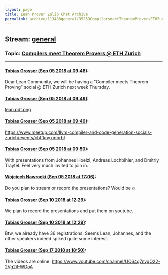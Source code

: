 ```yaml
---
layout: page
title: Lean Prover Zulip Chat Archive 
permalink: archive/113488general/35253CompilersmeetTheoremProversETHZurich.html
---
```


## Stream: [general](index.html)
### Topic: [Compilers meet Theorem Provers @ ETH Zurich](35253CompilersmeetTheoremProversETHZurich.html)

---

#### [Tobias Grosser (Sep 05 2018 at 09:48)](https://leanprover.zulipchat.com/#narrow/stream/113488-general/topic/Compilers%20meet%20Theorem%20Provers%20%40%20ETH%20Zurich/near/133360691):
Dear Lean Community, we will be having a "Compiler meets Theorem Proving" social @ ETH Zurich next week Thursday.

#### [Tobias Grosser (Sep 05 2018 at 09:49)](https://leanprover.zulipchat.com/#narrow/stream/113488-general/topic/Compilers%20meet%20Theorem%20Provers%20%40%20ETH%20Zurich/near/133360715):
[lean.pdf.png](/user_uploads/3121/uww7rBiJ1thv4iEDEnqlha5Q/lean.pdf.png)

#### [Tobias Grosser (Sep 05 2018 at 09:49)](https://leanprover.zulipchat.com/#narrow/stream/113488-general/topic/Compilers%20meet%20Theorem%20Provers%20%40%20ETH%20Zurich/near/133360723):
https://www.meetup.com/llvm-compiler-and-code-generation-socials-zurich/events/cbffknyxmbrb/

#### [Tobias Grosser (Sep 05 2018 at 09:50)](https://leanprover.zulipchat.com/#narrow/stream/113488-general/topic/Compilers%20meet%20Theorem%20Provers%20%40%20ETH%20Zurich/near/133360778):
With presentations from Johannes Hoelzl, Andreas Lochbihler, and Dmitriy Traytel. Feel very much invited to join in.

#### [Wojciech Nawrocki (Sep 05 2018 at 17:06)](https://leanprover.zulipchat.com/#narrow/stream/113488-general/topic/Compilers%20meet%20Theorem%20Provers%20%40%20ETH%20Zurich/near/133381641):
Do you plan to stream or record the presentations? Would be :fire:

#### [Tobias Grosser (Sep 10 2018 at 12:29)](https://leanprover.zulipchat.com/#narrow/stream/113488-general/topic/Compilers%20meet%20Theorem%20Provers%20%40%20ETH%20Zurich/near/133651371):
We plan to record the presentations and put them on youtube.

#### [Tobias Grosser (Sep 10 2018 at 12:29)](https://leanprover.zulipchat.com/#narrow/stream/113488-general/topic/Compilers%20meet%20Theorem%20Provers%20%40%20ETH%20Zurich/near/133651391):
Btw, we already have 36 registrations. Seems Lean, Johannes, and the other speakers indeed spiked quite some interest.

#### [Tobias Grosser (Sep 17 2018 at 18:50)](https://leanprover.zulipchat.com/#narrow/stream/113488-general/topic/Compilers%20meet%20Theorem%20Provers%20%40%20ETH%20Zurich/near/134112712):
The videos are online: https://www.youtube.com/channel/UC64g7nvgO22-2Vg2iI-WDoA

